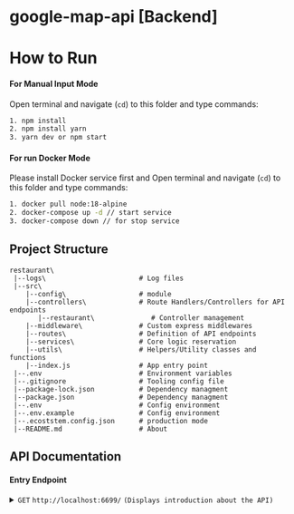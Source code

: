 # google-map-api [Backend]

# How to Run
#### For Manual Input Mode

Open terminal and navigate (`cd`) to this folder and type commands:

```bash
1. npm install
2. npm install yarn
3. yarn dev or npm start
```

#### For run Docker Mode

Please install Docker service first and Open terminal and navigate (`cd`) to this folder and type commands:

```bash
1. docker pull node:18-alpine
2. docker-compose up -d // start service
3. docker-compose down // for stop service
```

## Project Structure

```
restaurant\         
 |--logs\                       # Log files             
 |--src\
    |--config\                  # module
    |--controllers\             # Route Handlers/Controllers for API endpoints
       |--restaurant\              # Controller management
    |--middleware\              # Custom express middlewares
    |--routes\                  # Definition of API endpoints
    |--services\                # Core logic reservation
    |--utils\                   # Helpers/Utility classes and functions
    |--index.js                 # App entry point
 |--.env                        # Environment variables
 |--.gitignore                  # Tooling config file
 |--package-lock.json           # Dependency managment
 |--package.json                # Dependency managment
 |--.env                        # Config environment
 |--.env.example                # Config environment
 |--.ecoststem.config.json      # production mode
 |--README.md                   # About
 ```

 ## API Documentation

#### Entry Endpoint

<details>
<summary><code>GET</code> <code>http://localhost:6699/<b></b></code> <code>(Displays introduction about the API)</code></summary>

##### Responses
> | http code     | content-type          | response                                   |
> |---------------|-----------------------|-------------------------------------------               |
> | `200`         | `text/html`           |`Welcome to Restaurant Table Reservation System's API! 🎉`|

#### Intitialze Restaurant

<details>
<summary><code>POST</code> <code>http://localhost:6699/api/restaurant/initialize/</code> <code>(Displays all restaurant tables)</code></summary>

##### Responses
> | http code     | content-type          | response                                   |
> |---------------|-----------------------|-------------------------------------------               |
> | `201`         | `application/json`           |`"status": { "code": 0,"message": "Success"}, "data": {"restaurant": "b","tables": 5}`|
> | `400`         | `application/json`           |`"status": { "code": 0,"message": "Success"}, "data": not found`|
> | `999`         | `application/json`           |`"status": { "code": 0,"message": "Success"}, "data": ServiceNotAvailable`|

##### Example cURL
> ```javascript
>  curl -i -H 'Accept: application/json' http://localhost:6699/api/restaurant/initialize/ req.body { restaurant: "example b, table: 5" }
> ```
</details>
